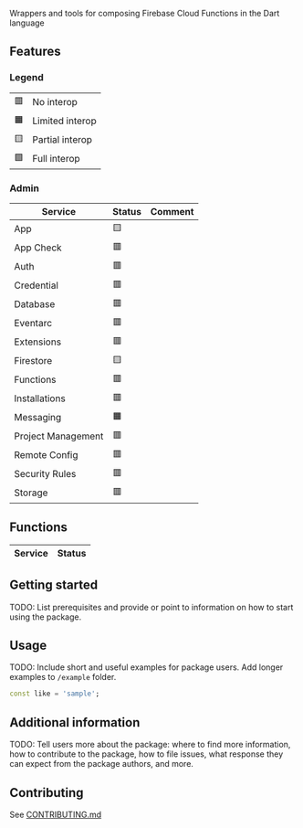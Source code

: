 Wrappers and tools for composing Firebase Cloud Functions in the Dart language

## Features

### Legend

|     |                 |
| --- | --------------- |
| 🟥  | No interop      |
| 🟧  | Limited interop |
| 🟨  | Partial interop |
| 🟩  | Full interop    |

### Admin

| Service            | Status | Comment |
| ------------------ | ------ | ------- |
| App                | 🟨     |         |
| App Check          | 🟥     |         |
| Auth               | 🟥     |         |
| Credential         | 🟥     |         |
| Database           | 🟥     |         |
| Eventarc           | 🟥     |         |
| Extensions         | 🟥     |         |
| Firestore          | 🟨     |         |
| Functions          | 🟥     |         |
| Installations      | 🟥     |         |
| Messaging          | 🟧     |         |
| Project Management | 🟥     |         |
| Remote Config      | 🟥     |         |
| Security Rules     | 🟥     |         |
| Storage            | 🟥     |         |

## Functions

| Service | Status |
| ------- | ------ |

## Getting started

TODO: List prerequisites and provide or point to information on how to
start using the package.

## Usage

TODO: Include short and useful examples for package users. Add longer examples
to `/example` folder.

```dart
const like = 'sample';
```

## Additional information

TODO: Tell users more about the package: where to find more information, how to
contribute to the package, how to file issues, what response they can expect
from the package authors, and more.

## Contributing

See [CONTRIBUTING.md](CONTRIBUTING.md)
